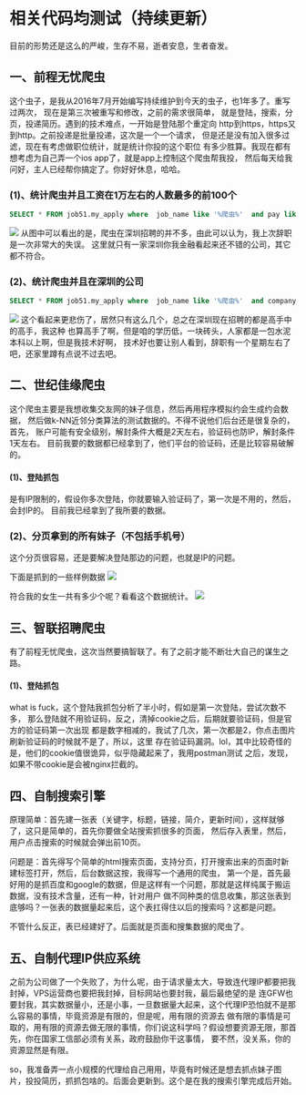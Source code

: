 # 相关代码均测试（持续更新）
目前的形势还是这么的严峻，生存不易，逝者安息，生者奋发。

## 一、前程无忧爬虫
这个虫子，是我从2016年7月开始编写持续维护到今天的虫子，也1年多了。重写过两次，
现在是第三次被重写和修改，之前的需求很简单，
就是登陆，搜索，分页，投递简历。遇到的技术难点，一开始是登陆那个重定向
http到https，https又到http。之前投递是批量投递，这次是一个一个请求，
但是还是没有加入很多过滤，现在有考虑做职位统计，就是统计你投的这个职位
有多少胜算。我现在都有想考虑为自己弄一个ios app了，就是app上控制这个爬虫帮我投，
然后每天给我问好，主人已经帮你搞定了。你好好休息，哈哈。

### (1)、统计爬虫并且工资在1万左右的人数最多的前100个
```sql
SELECT * FROM job51.my_apply where  job_name like '%爬虫%'  and pay like '%1.%' order by submit_nums desc limit 100;
```
![](https://github.com/shi-cong/review/blob/master/data/%E5%B1%8F%E5%B9%95%E5%BF%AB%E7%85%A7%202017-10-05%20%E4%B8%8A%E5%8D%886.15.58.png)
从图中可以看出的是，爬虫在深圳招聘的并不多，由此可以认为，我上次辞职是一次非常大的失误。
这里就只有一家深圳你我金融看起来还不错的公司，其它都不符合。

### (2)、统计爬虫并且在深圳的公司
```sql
SELECT * FROM job51.my_apply where  job_name like '%爬虫%'  and company_name like '%深圳%'  order by submit_nums desc limit 100;
```
![](https://github.com/shi-cong/review/blob/master/data/%E5%B1%8F%E5%B9%95%E5%BF%AB%E7%85%A7%202017-10-05%20%E4%B8%8A%E5%8D%886.29.46.png)
这个看起来更悲伤了，居然只有这么几个，总之在深圳现在招聘的都是高手中的高手，我这种
也算高手了啊，但是咱的学历低，一块砖头，人家都是一包水泥本科以上啊，但是我技术好啊，
技术好也要让别人看到，辞职有一个星期左右了吧，还家里蹲有点说不过去吧。


## 二、世纪佳缘爬虫
这个爬虫主要是我想收集交友网的妹子信息，然后再用程序模拟约会生成约会数据，
然后做k-NN近邻分类算法的测试数据的。不得不说他们后台还是很复杂的，首先，
账户可能有安全级别，解封条件大概是2天左右，验证码也防IP，解封条件1天左右。
目前我要的数据都已经拿到了，他们平台的验证码，还是比较容易破解的。

#### (1)、登陆抓包
是有IP限制的，假设你多次登陆，你就要输入验证码了，第一次是不用的，然后，会封IP的。
目前我已经拿到了我所要的数据。

### (2)、分页拿到的所有妹子（不包括手机号）
这个分页很容易，还是要解决登陆那边的问题，也就是IP的问题。

下面是抓到的一些样例数据
![](https://github.com/shi-cong/review/blob/master/data/%E5%B1%8F%E5%B9%95%E5%BF%AB%E7%85%A7%202017-10-05%20%E4%B8%8A%E5%8D%888.05.55.png)

符合我的女生一共有多少个呢？看看这个数据统计。
![](https://github.com/shi-cong/review/blob/master/data/%E5%B1%8F%E5%B9%95%E5%BF%AB%E7%85%A7%202017-10-05%20%E4%B8%8A%E5%8D%888.06.32.png)

## 三、智联招聘爬虫
有了前程无忧爬虫，这次当然要搞智联了。有了之前才能不断壮大自己的谋生之路。
#### (1)、登陆抓包
what is fuck，这个登陆我抓包分析了半小时，假如是第一次登陆，尝试次数不多，
那么登陆就不用验证码，反之，清掉cookie之后，后期就要验证码，但是官方的验证码第一次出现
都是数字相减的，我试了几次，第一次都是2，你点击图片刷新验证码的时候就不是了，所以，这里
存在验证码漏洞。lol，其中比较奇怪的是，他们的cookie值很诡异，似乎隐藏起来了，我用postman测试
之后，发现，如果不带cookie是会被nginx拦截的。

## 四、自制搜索引擎
原理简单：首先建一张表（关键字，标题，链接，简介，更新时间），这样就够了，这只是简单的，首先你要做全站搜索抓很多的页面，
然后存入表里，然后，用户点击搜索的时候就会弹出前10页。

问题是：首先得写个简单的html搜索页面，支持分页，打开搜索出来的页面时新建标签打开，然后，后台数据这按，我得写一个通用的爬虫，
第一个是，首先最好用的是抓百度和google的数据，但是这样有一个问题，那就是这样纯属于搬运数据，没有技术含量，还有一种，针对用户
做不同种类的信息收集，那这张表到底够吗？一张表的数据量起来后，这个表扛得住以后的搜索吗？这都是问题。

不管什么反正，表已经建好了。后面就是页面和搜集数据的爬虫了。

## 五、自制代理IP供应系统
之前为公司做了一个失败了，为什么呢，由于请求量太大，导致连代理IP都要把我封掉，VPS运营商也要把我封掉，目标网站也要封我，最后最绝望的是
连GFW也要封我，其实数据量小，还是小事，一旦数据量大起来，这个代理IP恐怕就不是那么容易的事情，毕竟资源是有限的，但是呢，用有限的资源去
做有限的事情是可取的，用有限的资源去做无限的事情，你们说这科学吗？假设想要资源无限，那首先，你在国家工信部必须有关系，政府鼓励你干这事情，
要不然，没关系，你的资源显然是有限。

so，我准备弄一点小规模的代理给自己用用，毕竟有时候还是想去抓点妹子图片，投投简历，抓抓包啥的。后面会更新到。这个是在我的搜索引擎完成后开始。